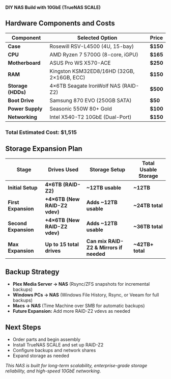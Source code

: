 **DIY NAS Build with 10GbE (TrueNAS SCALE)**

## **Hardware Components and Costs**

|**Component**|**Selected Option**|**Price**|
|---|---|---|
|**Case**|Rosewill RSV-L4500 (4U, 15-bay)|**$150**|
|**CPU**|AMD Ryzen 7 5700G (8-core, iGPU)|**$165**|
|**Motherboard**|ASUS Pro WS X570-ACE|**$250**|
|**RAM**|Kingston KSM32ED8/16HD (32GB, 2×16GB, ECC)|**$150**|
|**Storage (HDDs)**|4×6TB Seagate IronWolf NAS (RAID-Z2)|**$500**|
|**Boot Drive**|Samsung 870 EVO (250GB SATA)|**$50**|
|**Power Supply**|Seasonic 550W 80+ Gold|**$100**|
|**Networking**|Intel X540-T2 10GbE (Dual-Port)|**$150**|

### **Total Estimated Cost: $1,515**

## **Storage Expansion Plan**

| **Stage**            | **Drives Used**               | **Storage Setup**                       | **Total Usable Storage** |
| -------------------- | ----------------------------- | --------------------------------------- | ------------------------ |
| **Initial Setup**    | **4×6TB (RAID-Z2)**           | **~12TB usable**                        | **~12TB**                |
| **First Expansion**  | **+4×6TB (New RAID-Z2 vdev)** | **Adds ~12TB usable**                   | **~24TB total**          |
| **Second Expansion** | **+4×6TB (New RAID-Z2 vdev)** | **Adds ~12TB usable**                   | **~36TB total**          |
| **Max Expansion**    | **Up to 15 total drives**     | **Can mix RAID-Z2 & Mirrors if needed** | **~42TB+ total**         |

## **Backup Strategy**

- **Plex Media Server → NAS** (Rsync/ZFS snapshots for incremental backups)
- **Windows PCs → NAS** (Windows File History, Rsync, or Veeam for full backups)
- **Macs → NAS** (Time Machine over SMB for automatic backups)
- **Future Expansion:** Add more RAID-Z2 vdevs as needed

## **Next Steps**

- Order parts and begin assembly
- Install TrueNAS SCALE and set up RAID-Z2
- Configure backups and network shares
- Expand storage as needed

_This NAS is built for long-term scalability, enterprise-grade storage reliability, and high-speed 10GbE networking._